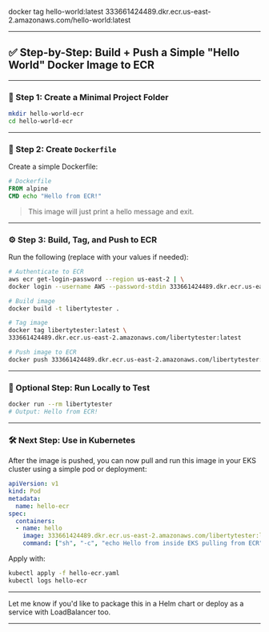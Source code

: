 docker tag hello-world:latest 333661424489.dkr.ecr.us-east-2.amazonaws.com/hello-world:latest


---

## ✅ Step-by-Step: Build + Push a Simple "Hello World" Docker Image to ECR

---

### 📁 Step 1: Create a Minimal Project Folder

```bash
mkdir hello-world-ecr
cd hello-world-ecr
```

---

### 📝 Step 2: Create `Dockerfile`

Create a simple Dockerfile:

```Dockerfile
# Dockerfile
FROM alpine
CMD echo "Hello from ECR!"
```

> This image will just print a hello message and exit.

---

### ⚙️ Step 3: Build, Tag, and Push to ECR

Run the following (replace with your values if needed):

```bash
# Authenticate to ECR
aws ecr get-login-password --region us-east-2 | \
docker login --username AWS --password-stdin 333661424489.dkr.ecr.us-east-2.amazonaws.com

# Build image
docker build -t libertytester .

# Tag image
docker tag libertytester:latest \
333661424489.dkr.ecr.us-east-2.amazonaws.com/libertytester:latest

# Push image to ECR
docker push 333661424489.dkr.ecr.us-east-2.amazonaws.com/libertytester:latest
```

---

### 🧪 Optional Step: Run Locally to Test

```bash
docker run --rm libertytester
# Output: Hello from ECR!
```

---

### 🛠 Next Step: Use in Kubernetes

After the image is pushed, you can now pull and run this image in your EKS cluster using a simple pod or deployment:

```yaml
apiVersion: v1
kind: Pod
metadata:
  name: hello-ecr
spec:
  containers:
  - name: hello
    image: 333661424489.dkr.ecr.us-east-2.amazonaws.com/libertytester:latest
    command: ["sh", "-c", "echo Hello from inside EKS pulling from ECR"]
```

Apply with:

```bash
kubectl apply -f hello-ecr.yaml
kubectl logs hello-ecr
```

---

Let me know if you'd like to package this in a Helm chart or deploy as a service with LoadBalancer too.
****
